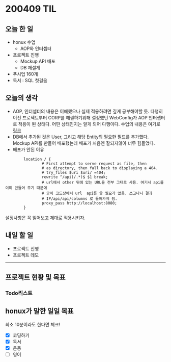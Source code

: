 # 200409 TIL

## 오늘 한 일

- honux 수업
  - AOP와 인터셉터
- 프로젝트 진행
  - Mockup API 배포
  - DB 재설계
- 푸시업 160개
- 독서 : SQL 첫걸음

## 오늘의 생각

- AOP, 인터셉터의 내용은 이해했으나 실제 적용하려면 깊게 공부해야할 듯. 다행히 이전 프로젝트부터 CORP를 해결하기위해 설정했던 WebConfig가 AOP 인터셉터로 적용이 된 상태다. 어떤 상태인지는 알게 되어 다행이다. 수업의 내용은 여기로 [링크](https://www.notion.so/4-918fb310b45f467cad0273df9e0b681d)
- DB에서 추가된 것은 User, 그리고 해당 Entity의 필요한 필드를 추가했다. Mockup API를 만들어 배포했는데 배포가 처음엔 잘되지않아 너무 힘들었다.
- 배포가 안된 이유

```shell
        location / {
                # First attempt to serve request as file, then
                # as directory, then fall back to displaying a 404.
                # try_files $uri $uri/ =404;
                rewrite ^/api(/.*)$ $1 break; 
                # url에서 other 뒤에 있는 URL을 전부 그대로 사용. 여기서 api를 이미 만들어 주기 때문에
                # 굳이 코드상에서 url  api를 쓸 필요가 없음. 쓰고나니 결과
                # IP/api/api/columns 로 들어가게 됨.
                proxy_pass http://localhost:8080;
        }

```

설정사항은 꼭 읽어보고 제대로 적용시키자.

## 내일 할 일

- 프로젝트 진행
- 프로젝트 데모

------

## 프로젝트 현황 및 목표

### Todo리스트

## honux가 말한 일일 목표

최소 10분이라도 한다면 체크!

- [x] 코딩하기
- [x] 독서
- [x] 운동
- [ ] 영어